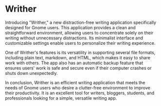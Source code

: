 # Writher
Introducing "Writher," a new distraction-free writing application specifically designed for Gnome users. This application provides a clean and straightforward environment, allowing users to concentrate solely on their writing without unnecessary distractions. Its minimalist interface and customizable settings enable users to personalize their writing experience.

One of Writher's features is its versatility in supporting several file formats, including plain text, markdown, and HTML, which makes it easy to share work with others. The app also has an automatic backup feature that ensures users' work is safe and secure even if their computer crashes or shuts down unexpectedly.

In conclusion, Writher is an efficient writing application that meets the needs of Gnome users who desire a clutter-free environment to improve their productivity. It is an excellent tool for writers, bloggers, students, and professionals looking for a simple, versatile writing app. 
